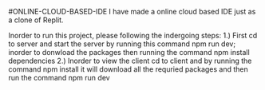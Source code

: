 #ONLINE-CLOUD-BASED-IDE
I have made a online cloud based IDE just as a clone of Replit. 

Inorder to run this project, please following the indergoing steps:
1.) First cd to server and start the server by running this command npm run dev; inorder to donwload the packages then running the command npm install dependencies 
2.) Inorder to view the client cd to client and by running the command npm install it will download all the requried packages and then run the command npm run dev
